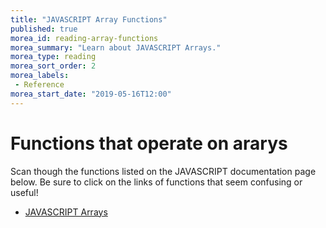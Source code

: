 ```yaml
---
title: "JAVASCRIPT Array Functions"
published: true
morea_id: reading-array-functions
morea_summary: "Learn about JAVASCRIPT Arrays."
morea_type: reading
morea_sort_order: 2
morea_labels:
 - Reference
morea_start_date: "2019-05-16T12:00"
---
```


# Functions that operate on ararys

Scan though the functions listed on the JAVASCRIPT documentation page below. Be sure to click on the links of functions that seem confusing or useful!

 - [JAVASCRIPT Arrays](http://us3.php.net/manual/en/book.array.php)


